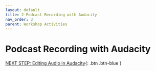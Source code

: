 ```yaml
---
layout: default
title: 2-Podcast Recording with Audacity
nav_order: 3
parent: Workshop Activities
---
```

# Podcast Recording with Audacity

[NEXT STEP: Editing Audio in Audacity](editing-audio.html){: .btn .btn-blue }
